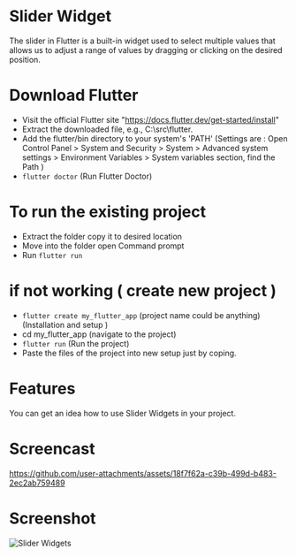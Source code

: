 # Slider Widget
The slider in Flutter is a built-in widget used to select multiple values that allows us to adjust a range of values ​​by dragging or clicking on the desired position.


# Download Flutter
- Visit the official Flutter site "https://docs.flutter.dev/get-started/install"
- Extract the downloaded file, e.g., C:\src\flutter.
- Add the flutter/bin directory to your system's 'PATH' 
(Settings are  : Open Control Panel > System and Security > System > Advanced system settings > Environment Variables > System variables section, find the Path )
- `flutter doctor` (Run Flutter Doctor)

# To run the existing project
- Extract the folder copy it to desired location
- Move into the folder open Command prompt
- Run `flutter run`

# if not working ( create new project )
- `flutter create my_flutter_app` (project name could be anything) (Installation and setup )
- cd my_flutter_app (navigate to the project)
- `flutter run` (Run the project)
- Paste the files of the project into new setup just by coping.

# Features
You can get an idea how to use Slider Widgets in your project.

# Screencast
https://github.com/user-attachments/assets/18f7f62a-c39b-499d-b483-2ec2ab759489

# Screenshot
![Slider Widgets](https://github.com/user-attachments/assets/543ef2b1-bc41-4268-83b6-3ad00e21c6de)

